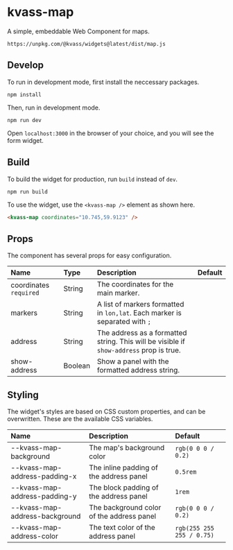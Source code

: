 # kvass-map

A simple, embeddable Web Component for maps.

`https://unpkg.com/@kvass/widgets@latest/dist/map.js`

## Develop

To run in development mode, first install the neccessary packages.

```
npm install
```

Then, run in development mode.

```
npm run dev
```

Open `localhost:3000` in the browser of your choice, and you will see the form widget.

## Build

To build the widget for production, run `build` instead of `dev`.

```
npm run build
```

To use the widget, use the `<kvass-map />` element as shown here.

```html
<kvass-map coordinates="10.745,59.9123" />
```

## Props

The component has several props for easy configuration.

| Name                   | Type    | Description                                                                             | Default |
| :--------------------- | :------ | :-------------------------------------------------------------------------------------- | :------ |
| coordinates `required` | String  | The coordinates for the main marker.                                                    |         |
| markers                | String  | A list of markers formatted in `lon,lat`. Each marker is separated with `;`             |         |
| address                | String  | The address as a formatted string. This will be visible if `show-address` prop is true. |         |
| show-address           | Boolean | Show a panel with the formatted address string.                                         |         |

## Styling

The widget's styles are based on CSS custom properties, and can be overwritten.
These are the available CSS variables.

| Name                           | Description                               | Default                   |
| :----------------------------- | :---------------------------------------- | :------------------------ |
| --kvass-map-background         | The map's background color                | `rgb(0 0 0 / 0.2)`        |
| --kvass-map-address-padding-x  | The inline padding of the address panel   | `0.5rem`                  |
| --kvass-map-address-padding-y  | The block padding of the address panel    | `1rem`                    |
| --kvass-map-address-background | The background color of the address panel | `rgb(0 0 0 / 0.2)`        |
| --kvass-map-address-color      | The text color of the address panel       | `rgb(255 255 255 / 0.75)` |
